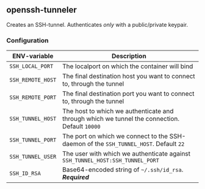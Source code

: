 ## openssh-tunneler

Creates an SSH-tunnel. Authenticates *only* with a public/private keypair.

### Configuration

| ENV-variable | Description
|---|---
| `SSH_LOCAL_PORT` | The localport on which the container will bind
| `SSH_REMOTE_HOST` | The final destination host you want to connect to, through the tunnel
| `SSH_REMOTE_PORT` | The final destination port you want to connect to, through the tunnel
| `SSH_TUNNEL_HOST` | The host to which we authenticate and through which we tunnel the connection. Default `10000`
| `SSH_TUNNEL_PORT` | The port on which we connect to the SSH-daemon of the `SSH_TUNNEL_HOST`. Default `22`
| `SSH_TUNNEL_USER` | The user with which we authenticate against `SSH_TUNNEL_HOST:SSH_TUNNEL_PORT`
| `SSH_ID_RSA` | Base64-encoded string of `~/.ssh/id_rsa`. ***Required***
